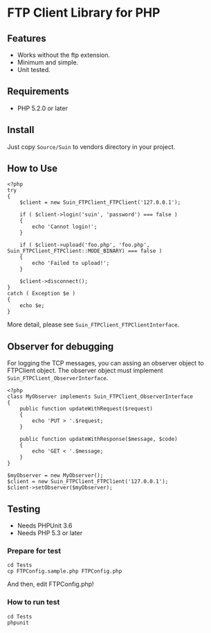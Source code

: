 # FTP Client Library for PHP

## Features

* Works without the ftp extension.
* Minimum and simple.
* Unit tested.

## Requirements

* PHP 5.2.0 or later

## Install

Just copy ```Source/Suin``` to vendors directory in your project.

## How to Use

```
<?php
try
{
	$client = new Suin_FTPClient_FTPClient('127.0.0.1');
	
	if ( $client->login('suin', 'password') === false )
	{
		echo 'Cannot login!';
	}
	
	if ( $client->upload('foo.php', 'foo.php', Suin_FTPClient_FTPClient::MODE_BINARY) === false )
	{
		echo 'Failed to upload!';
	}
	
	$client->disconnect();
}
catch ( Exception $e )
{
	echo $e;
}
```

More detail, please see ```Suin_FTPClient_FTPClientInterface```.

## Observer for debugging

For logging the TCP messages, you can assing an observer object to FTPClient object.
The observer object must implement ```Suin_FTPClient_ObserverInterface```.

```
<?php
class MyObserver implements Suin_FTPClient_ObserverInterface
{
	public function updateWithRequest($request)
	{
		echo 'PUT > '.$request;
	}

	public function updateWithResponse($message, $code)
	{
		echo 'GET < '.$message;
	}
}

$myObserver = new MyObserver();
$client = new Suin_FTPClient_FTPClient('127.0.0.1');
$client->setObserver($myObserver);
```

## Testing

* Needs PHPUnit 3.6
* Needs PHP 5.3 or later

### Prepare for test

```
cd Tests
cp FTPConfig.sample.php FTPConfig.php
```

And then, edit FTPConfig.php!

### How to run test

```
cd Tests
phpunit
```

